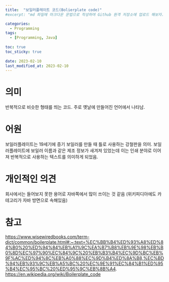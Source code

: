 ```yaml
---
title:  "보일러플레이트 코드(Bolierplate code)"
#excerpt: "md 파일에 마크다운 문법으로 작성하여 Github 원격 저장소에 업로드 해보자. 에디터는 Visual Studio code 사용! 로컬 서버에서 확인도 해보자. "

categories:
  - Programming
tags:
  - [Programming, Java]
  
toc: true
toc_sticky: true
  
date: 2023-02-10
last_modified_at: 2023-02-10
---
```

# 의미
반복적으로 비슷한 형태를 띄는 코드. 주로 옛날에 만들어진 언어에서 나타남.

# 어원
보일러플레이트는 19세기에 증기 보일러를 만들 때 틀로 사용하는 강철판을 의미.
보일러플레이트에 보일러 이름과 같은 제조 정보가 새겨져 있었는데 이는 인쇄 분야로 이어져 반복적으로 사용하는 텍스트를 의미하게 되었음.

# 개인적인 의견
회사에서는 들어보지 못한 용어로 자바쪽에서 많이 쓰이는 것 같음 (위키피디아에도 카테고리가 자바 방면으로 속해있음)

# 참고
https://www.wisewiredbooks.com/term-dict/common/boilerplate.html#:~:text=%EC%BB%B4%ED%93%A8%ED%84%B0%20%ED%94%84%EB%A1%9C%EA%B7%B8%EB%9E%98%EB%B0%8D%EC%97%90%EC%84%9C%20%EB%B3%B4%EC%9D%BC%EB%9F%AC%ED%94%8C%EB%A0%88%EC%9D%B4%ED%8A%B8,%EC%BD%94%EB%93%9C%EB%A5%BC%20%EC%9E%91%EC%84%B1%ED%95%B4%EC%95%BC%20%ED%95%9C%EB%8B%A4.
https://en.wikipedia.org/wiki/Boilerplate_code
